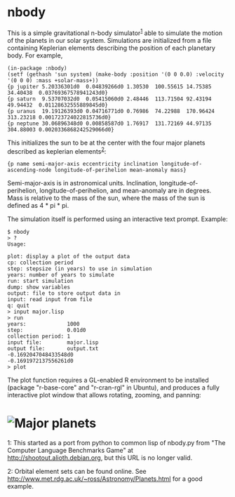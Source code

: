 # nbody

This is a simple gravitational n-body simulator<sup>[1](#note1)</sup> able to simulate the motion
of the planets in our solar system.  Simulations are initialized from a file
containing Keplerian elements describing the position of each planetary
body. For example,


    (in-package :nbody)
    (setf (gethash 'sun system) (make-body :position '(0 0 0.0) :velocity '(0 0 0) :mass +solar-mass+))
    {p jupiter 5.20336301d0  0.04839266d0 1.30530  100.55615 14.75385  34.40438  0.03769367578941243d0}
    {p saturn  9.53707032d0  0.05415060d0 2.48446  113.71504 92.43194  49.94432  0.01128632555889845d0}
    {p uranus  19.19126393d0 0.04716771d0 0.76986  74.22988  170.96424 313.23218 0.001723724022815736d0}
    {p neptune 30.06896348d0 0.00858587d0 1.76917  131.72169 44.97135  304.88003 0.0020336868242529066d0}


This initializes the sun to be at the center with the four major planets
described as keplerian elements<sup>[2](#note2)</sup>:

    {p name semi-major-axis eccentricity inclination longitude-of-ascending-node longitude-of-perihelion mean-anomaly mass}

Semi-major-axis is in astronomical units. Inclination, longitude-of-perihelion,
longitude-of-perihelion, and mean-anomaly are in degrees. Mass is
relative to the mass of the sun, where the mass of the sun is defined
as 4 * pi * pi.

The simulation itself is performed using an interactive text prompt. Example:

    
    $ nbody
    > ?
    Usage:
    
    plot: display a plot of the output data
    cp: collection period
    step: stepsize (in years) to use in simulation
    years: number of years to simulate
    run: start simulation
    dump: show variables
    output: file to store output data in
    input: read input from file
    q: quit
    > input major.lisp
    > run
    years:             1000
    step:              0.01d0
    collection period: 1
    input file:        major.lisp
    output file:       output.txt
    -0.1692047048433548d0
    -0.1691972137556261d0
    > plot
    
    

The plot function requires a GL-enabled R environment to be installed
(package "r-base-core" and "r-cran-rgl" in Ubuntu), and produces a
fully interactive plot window that allows rotating, zooming, and
panning:

# ![Major planets](https://raw.github.com/jlowder/nbody/master/doc/major.png)

<a name="note1">1</a>: This started as a port from python to common lisp of nbody.py from "The
    Computer Language Benchmarks Game" at <http://shootout.alioth.debian.org>, but
    this URL is no longer valid.

<a name="note2">2</a>: Orbital element sets can be found online. See
    <http://www.met.rdg.ac.uk/~ross/Astronomy/Planets.html> for a good example.
